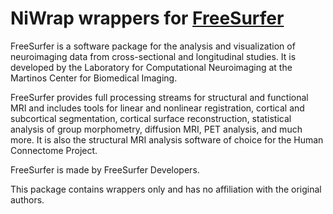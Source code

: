 # NiWrap wrappers for [FreeSurfer](https://github.com/freesurfer/freesurfer)

FreeSurfer is a software package for the analysis and visualization of neuroimaging data from cross-sectional and longitudinal studies. It is developed by the Laboratory for Computational Neuroimaging at the Martinos Center for Biomedical Imaging.

FreeSurfer provides full processing streams for structural and functional MRI and includes tools for linear and nonlinear registration, cortical and subcortical segmentation, cortical surface reconstruction, statistical analysis of group morphometry, diffusion MRI, PET analysis, and much more. It is also the structural MRI analysis software of choice for the Human Connectome Project.

FreeSurfer is made by FreeSurfer Developers.

This package contains wrappers only and has no affiliation with the original authors.
